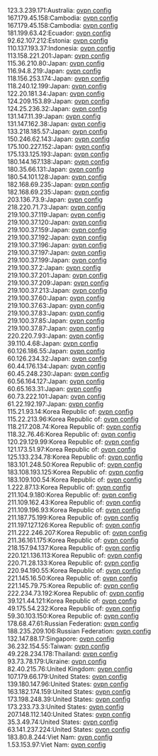 123.3.239.171:Australia: [ovpn config](vpn/123_3_239_171.ovpn)  
167.179.45.158:Cambodia: [ovpn config](vpn/167_179_45_158.ovpn)  
167.179.45.158:Cambodia: [ovpn config](vpn/167_179_45_158.ovpn)  
181.199.63.42:Ecuador: [ovpn config](vpn/181_199_63_42.ovpn)  
92.62.107.212:Estonia: [ovpn config](vpn/92_62_107_212.ovpn)  
110.137.193.37:Indonesia: [ovpn config](vpn/110_137_193_37.ovpn)  
113.158.221.201:Japan: [ovpn config](vpn/113_158_221_201.ovpn)  
115.36.210.80:Japan: [ovpn config](vpn/115_36_210_80.ovpn)  
116.94.8.219:Japan: [ovpn config](vpn/116_94_8_219.ovpn)  
118.156.253.174:Japan: [ovpn config](vpn/118_156_253_174.ovpn)  
118.240.12.199:Japan: [ovpn config](vpn/118_240_12_199.ovpn)  
122.20.181.34:Japan: [ovpn config](vpn/122_20_181_34.ovpn)  
124.209.153.89:Japan: [ovpn config](vpn/124_209_153_89.ovpn)  
124.25.236.32:Japan: [ovpn config](vpn/124_25_236_32.ovpn)  
131.147.11.39:Japan: [ovpn config](vpn/131_147_11_39.ovpn)  
131.147.162.38:Japan: [ovpn config](vpn/131_147_162_38.ovpn)  
133.218.185.57:Japan: [ovpn config](vpn/133_218_185_57.ovpn)  
150.246.62.143:Japan: [ovpn config](vpn/150_246_62_143.ovpn)  
175.100.227.152:Japan: [ovpn config](vpn/175_100_227_152.ovpn)  
175.133.125.193:Japan: [ovpn config](vpn/175_133_125_193.ovpn)  
180.144.167.138:Japan: [ovpn config](vpn/180_144_167_138.ovpn)  
180.35.66.131:Japan: [ovpn config](vpn/180_35_66_131.ovpn)  
180.54.101.128:Japan: [ovpn config](vpn/180_54_101_128.ovpn)  
182.168.69.235:Japan: [ovpn config](vpn/182_168_69_235.ovpn)  
182.168.69.235:Japan: [ovpn config](vpn/182_168_69_235.ovpn)  
203.136.73.9:Japan: [ovpn config](vpn/203_136_73_9.ovpn)  
218.220.71.73:Japan: [ovpn config](vpn/218_220_71_73.ovpn)  
219.100.37.119:Japan: [ovpn config](vpn/219_100_37_119.ovpn)  
219.100.37.120:Japan: [ovpn config](vpn/219_100_37_120.ovpn)  
219.100.37.159:Japan: [ovpn config](vpn/219_100_37_159.ovpn)  
219.100.37.192:Japan: [ovpn config](vpn/219_100_37_192.ovpn)  
219.100.37.196:Japan: [ovpn config](vpn/219_100_37_196.ovpn)  
219.100.37.197:Japan: [ovpn config](vpn/219_100_37_197.ovpn)  
219.100.37.199:Japan: [ovpn config](vpn/219_100_37_199.ovpn)  
219.100.37.2:Japan: [ovpn config](vpn/219_100_37_2.ovpn)  
219.100.37.201:Japan: [ovpn config](vpn/219_100_37_201.ovpn)  
219.100.37.209:Japan: [ovpn config](vpn/219_100_37_209.ovpn)  
219.100.37.213:Japan: [ovpn config](vpn/219_100_37_213.ovpn)  
219.100.37.60:Japan: [ovpn config](vpn/219_100_37_60.ovpn)  
219.100.37.63:Japan: [ovpn config](vpn/219_100_37_63.ovpn)  
219.100.37.83:Japan: [ovpn config](vpn/219_100_37_83.ovpn)  
219.100.37.85:Japan: [ovpn config](vpn/219_100_37_85.ovpn)  
219.100.37.87:Japan: [ovpn config](vpn/219_100_37_87.ovpn)  
220.220.7.93:Japan: [ovpn config](vpn/220_220_7_93.ovpn)  
39.110.4.68:Japan: [ovpn config](vpn/39_110_4_68.ovpn)  
60.126.186.55:Japan: [ovpn config](vpn/60_126_186_55.ovpn)  
60.126.234.32:Japan: [ovpn config](vpn/60_126_234_32.ovpn)  
60.44.176.134:Japan: [ovpn config](vpn/60_44_176_134.ovpn)  
60.45.248.230:Japan: [ovpn config](vpn/60_45_248_230.ovpn)  
60.56.164.127:Japan: [ovpn config](vpn/60_56_164_127.ovpn)  
60.65.163.31:Japan: [ovpn config](vpn/60_65_163_31.ovpn)  
60.73.222.101:Japan: [ovpn config](vpn/60_73_222_101.ovpn)  
61.22.192.197:Japan: [ovpn config](vpn/61_22_192_197.ovpn)  
115.21.93.14:Korea Republic of: [ovpn config](vpn/115_21_93_14.ovpn)  
115.22.213.96:Korea Republic of: [ovpn config](vpn/115_22_213_96.ovpn)  
118.217.208.74:Korea Republic of: [ovpn config](vpn/118_217_208_74.ovpn)  
118.32.76.46:Korea Republic of: [ovpn config](vpn/118_32_76_46.ovpn)  
120.29.129.99:Korea Republic of: [ovpn config](vpn/120_29_129_99.ovpn)  
121.173.51.97:Korea Republic of: [ovpn config](vpn/121_173_51_97.ovpn)  
125.133.234.78:Korea Republic of: [ovpn config](vpn/125_133_234_78.ovpn)  
183.101.248.50:Korea Republic of: [ovpn config](vpn/183_101_248_50.ovpn)  
183.108.193.125:Korea Republic of: [ovpn config](vpn/183_108_193_125.ovpn)  
183.109.100.54:Korea Republic of: [ovpn config](vpn/183_109_100_54.ovpn)  
1.222.87.13:Korea Republic of: [ovpn config](vpn/1_222_87_13.ovpn)  
211.104.9.180:Korea Republic of: [ovpn config](vpn/211_104_9_180.ovpn)  
211.109.162.43:Korea Republic of: [ovpn config](vpn/211_109_162_43.ovpn)  
211.109.196.93:Korea Republic of: [ovpn config](vpn/211_109_196_93.ovpn)  
211.187.75.199:Korea Republic of: [ovpn config](vpn/211_187_75_199.ovpn)  
211.197.127.126:Korea Republic of: [ovpn config](vpn/211_197_127_126.ovpn)  
211.222.246.207:Korea Republic of: [ovpn config](vpn/211_222_246_207.ovpn)  
211.36.161.175:Korea Republic of: [ovpn config](vpn/211_36_161_175.ovpn)  
218.157.94.137:Korea Republic of: [ovpn config](vpn/218_157_94_137.ovpn)  
220.121.136.113:Korea Republic of: [ovpn config](vpn/220_121_136_113.ovpn)  
220.71.28.133:Korea Republic of: [ovpn config](vpn/220_71_28_133.ovpn)  
220.94.190.55:Korea Republic of: [ovpn config](vpn/220_94_190_55.ovpn)  
221.145.16.50:Korea Republic of: [ovpn config](vpn/221_145_16_50.ovpn)  
221.145.79.75:Korea Republic of: [ovpn config](vpn/221_145_79_75.ovpn)  
222.234.73.192:Korea Republic of: [ovpn config](vpn/222_234_73_192.ovpn)  
39.121.44.121:Korea Republic of: [ovpn config](vpn/39_121_44_121.ovpn)  
49.175.54.232:Korea Republic of: [ovpn config](vpn/49_175_54_232.ovpn)  
59.30.103.150:Korea Republic of: [ovpn config](vpn/59_30_103_150.ovpn)  
178.68.47.61:Russian Federation: [ovpn config](vpn/178_68_47_61.ovpn)  
188.235.209.106:Russian Federation: [ovpn config](vpn/188_235_209_106.ovpn)  
132.147.88.17:Singapore: [ovpn config](vpn/132_147_88_17.ovpn)  
36.232.154.55:Taiwan: [ovpn config](vpn/36_232_154_55.ovpn)  
49.228.234.178:Thailand: [ovpn config](vpn/49_228_234_178.ovpn)  
93.73.78.179:Ukraine: [ovpn config](vpn/93_73_78_179.ovpn)  
82.40.215.76:United Kingdom: [ovpn config](vpn/82_40_215_76.ovpn)  
107.179.66.179:United States: [ovpn config](vpn/107_179_66_179.ovpn)  
139.180.147.96:United States: [ovpn config](vpn/139_180_147_96.ovpn)  
163.182.174.159:United States: [ovpn config](vpn/163_182_174_159.ovpn)  
173.198.248.39:United States: [ovpn config](vpn/173_198_248_39.ovpn)  
173.233.73.3:United States: [ovpn config](vpn/173_233_73_3.ovpn)  
207.148.112.140:United States: [ovpn config](vpn/207_148_112_140.ovpn)  
35.3.49.74:United States: [ovpn config](vpn/35_3_49_74.ovpn)  
63.141.237.224:United States: [ovpn config](vpn/63_141_237_224.ovpn)  
183.80.8.244:Viet Nam: [ovpn config](vpn/183_80_8_244.ovpn)  
1.53.153.97:Viet Nam: [ovpn config](vpn/1_53_153_97.ovpn)  
